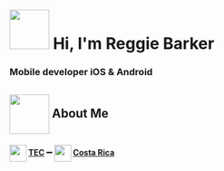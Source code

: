#  <img src="https://user-images.githubusercontent.com/42281359/139109651-315101cb-679c-4ffd-87d0-eac7d31c93f0.png" width="70" height="70"> Hi, I'm Reggie Barker

### Mobile developer iOS & Android   

## <img align="center" src="https://user-images.githubusercontent.com/42281359/139118528-9e68310c-01f2-4b1d-8969-f0e65b00194e.png" width="70" height="70"> About Me


#### <img align="center" src="https://user-images.githubusercontent.com/42281359/139123553-de41db8a-1c19-4771-970a-ccb91b140ee8.png" width="30" height="30">   [TEC](https://www.tec.ac.cr/)  ➖ <img align="center" src="https://user-images.githubusercontent.com/42281359/139123245-51599f57-271e-4a24-8d97-2455052ffd9f.png" width="30" height="30"> [Costa Rica](https://www.google.com/maps/place/Costa+Rica)


